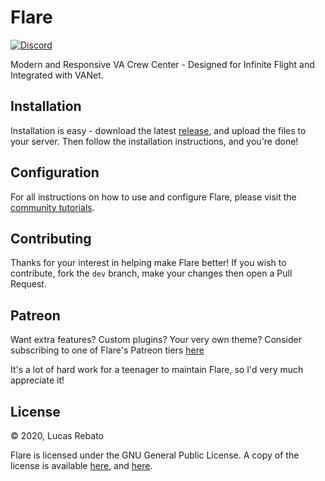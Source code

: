 # Flare

[![Discord](https://img.shields.io/discord/768262837381365770.svg?label=&logo=discord&logoColor=ffffff&color=7389D8&labelColor=6A7EC2)](https://discord.gg/cK2RcdT)

Modern and Responsive VA Crew Center - Designed for Infinite Flight and Integrated with VANet.

## Installation

Installation is easy - download the latest [release](https://github.com/va-net/Flare/releases), and upload the files to your server. Then follow the installation instructions, and you're done!

## Configuration

For all instructions on how to use and configure Flare, please visit the [community tutorials](https://vanet.app/tutorials).

## Contributing

Thanks for your interest in helping make Flare better! If you wish to contribute, fork the `dev` branch, make your changes then open a Pull Request.

## Patreon

Want extra features? Custom plugins? Your very own theme? Consider subscribing to one of Flare's Patreon tiers [here](https://www.patreon.com/rebal15)

It's a lot of hard work for a teenager to maintain Flare, so I'd very much appreciate it!

## License

&copy; 2020, Lucas Rebato

Flare is licensed under the GNU General Public License. A copy of the license is available [here](../master/LICENSE), and [here](https://www.gnu.org/licenses/gpl-3.0.txt).
